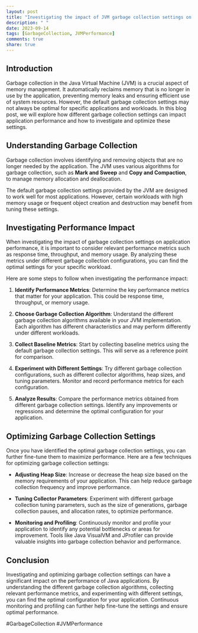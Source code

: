 ```yaml
---
layout: post
title: "Investigating the impact of JVM garbage collection settings on application performance"
description: " "
date: 2023-09-14
tags: [GarbageCollection, JVMPerformance]
comments: true
share: true
---
```


## Introduction

Garbage collection in the Java Virtual Machine (JVM) is a crucial aspect of memory management. It automatically reclaims memory that is no longer in use by the application, preventing memory leaks and ensuring efficient use of system resources. However, the default garbage collection settings may not always be optimal for specific applications and workloads. In this blog post, we will explore how different garbage collection settings can impact application performance and how to investigate and optimize these settings.

## Understanding Garbage Collection

Garbage collection involves identifying and removing objects that are no longer needed by the application. The JVM uses various algorithms for garbage collection, such as **Mark and Sweep** and **Copy and Compaction**, to manage memory allocation and deallocation.

The default garbage collection settings provided by the JVM are designed to work well for most applications. However, certain workloads with high memory usage or frequent object creation and destruction may benefit from tuning these settings.

## Investigating Performance Impact

When investigating the impact of garbage collection settings on application performance, it is important to consider relevant performance metrics such as response time, throughput, and memory usage. By analyzing these metrics under different garbage collection configurations, you can find the optimal settings for your specific workload.

Here are some steps to follow when investigating the performance impact:

1. **Identify Performance Metrics**: Determine the key performance metrics that matter for your application. This could be response time, throughput, or memory usage.

2. **Choose Garbage Collection Algorithm**: Understand the different garbage collection algorithms available in your JVM implementation. Each algorithm has different characteristics and may perform differently under different workloads.

3. **Collect Baseline Metrics**: Start by collecting baseline metrics using the default garbage collection settings. This will serve as a reference point for comparison.

4. **Experiment with Different Settings**: Try different garbage collection configurations, such as different collector algorithms, heap sizes, and tuning parameters. Monitor and record performance metrics for each configuration.

5. **Analyze Results**: Compare the performance metrics obtained from different garbage collection settings. Identify any improvements or regressions and determine the optimal configuration for your application.

## Optimizing Garbage Collection Settings

Once you have identified the optimal garbage collection settings, you can further fine-tune them to maximize performance. Here are a few techniques for optimizing garbage collection settings:

- **Adjusting Heap Size**: Increase or decrease the heap size based on the memory requirements of your application. This can help reduce garbage collection frequency and improve performance.

- **Tuning Collector Parameters**: Experiment with different garbage collection tuning parameters, such as the size of generations, garbage collection pauses, and allocation rates, to optimize performance.

- **Monitoring and Profiling**: Continuously monitor and profile your application to identify any potential bottlenecks or areas for improvement. Tools like Java VisualVM and JProfiler can provide valuable insights into garbage collection behavior and performance.

## Conclusion

Investigating and optimizing garbage collection settings can have a significant impact on the performance of Java applications. By understanding the different garbage collection algorithms, collecting relevant performance metrics, and experimenting with different settings, you can find the optimal configuration for your application. Continuous monitoring and profiling can further help fine-tune the settings and ensure optimal performance.

#GarbageCollection #JVMPerformance